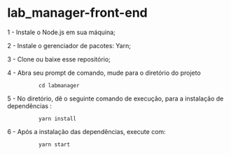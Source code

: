 # lab_manager-front-end

1 - Instale o Node.js em sua máquina;


2 - Instale o gerenciador de pacotes: Yarn;


3 - Clone ou baixe esse repositório;


4 -  Abra seu prompt de comando, mude para o diretório do projeto
              
              cd labmanager
              
              
5 - No diretório, dê o seguinte comando de execução, para a instalação de dependências :
        
              yarn install

6 - Após a instalação das dependências, execute com:

              yarn start
